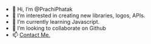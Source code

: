 - 👋  Hi, I’m @PrachiPhatak
- 👀  I’m interested in creating new libraries, logos, APIs.
- 🌱  I’m currently learning Javascript.
- 💞️  I’m looking to collaborate on Github
- 📫  <a href="https://prachiphatak.github.io/portfolio/contactMe.html"> Contact Me.</a>

<!---
PrachiPhatak/PrachiPhatak is a ✨ special ✨ repository because its `README.md` (this file) appears on your GitHub profile.
You can click the Preview link to take a look at your changes.
--->
